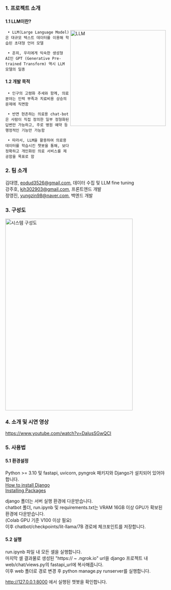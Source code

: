 ### 1. 프로젝트 소개  
  
  #### 1.1 LLM이란? 
<img width="300" height="300" alt="LLM" src="https://github.com/pnucse-capstone/capstone-2023-1-40/assets/62270210/31ff5b38-1bcf-41df-aa25-fbe8bc5d162d" align="right">

     • LLM(Large Language Model)은 대규모 텍스트 데이터를 이용해 학습된 초대형 언어 모델  
   
     • 흔히, 우리에게 익숙한 생성형 AI인 GPT (Generative Pre-trained Transform) 역시 LLM 모델의 일종  
  
  #### 1.2 개발 목적 
  
     • 인구의 고령화 추세와 함께, 의료분야는 인력 부족과 치료비용 상승의 문제에 직면함  
   
     • 반면 현존하는 의료용 chat-bot은 사람이 직접 정의한 일부 정형화된 답변만 가능하고, 주로 병원 예약 등 행정적인 기능만 가능함
   
     • 따라서, LLM을 활용하여 의료용 데이터를 학습시킨 챗봇을 통해, 보다 정확하고 개인화된 의료 서비스를 제공함을 목표로 함
  
### 2. 팀 소개
김대영, eodud3526@gmail.com, 데이터 수집 및 LLM fine tuning  
강주호, kjh302903@gmail.com, 프론트엔드 개발  
정영진, yungzin98@naver.com, 백엔드 개발    

### 3. 구성도
<img width="400" height="600" alt="시스템 구성도" src="https://github.com/pnucse-capstone/capstone-2023-1-40/assets/62270210/5813adce-fd8e-4cde-a616-c5f810e98158">

### 4. 소개 및 시연 영상
https://www.youtube.com/watch?v=DalusSGwQCI

### 5. 사용법  

#### 5.1 환경설정

Python >= 3.10 및 fastapi, uvicorn, pyngrok 패키지와 Django가 설치되어 있어야 합니다.  
[How to install Django](https://docs.djangoproject.com/en/4.2/topics/install/#how-to-install-django)  
[Installing Packages](https://packaging.python.org/en/latest/tutorials/installing-packages)  

django 폴더는 서버 실행 환경에 다운받습니다.  
chatbot 폴더, run.ipynb 및 requirements.txt는 VRAM 16GB 이상 GPU가 확보된 환경에 다운받습니다.  
(Colab GPU 기준 V100 이상 필요)   
이후 chatbot/checkpoints/lit-llama/7B 경로에 체크포인트를 저장합니다.  

#### 5.2 실행  

run.ipynb 파일 내 모든 셀을 실행합니다.  
마지막 셀 결과물로 생성된 "https:// ~ .ngrok.io" url을 django 프로젝트 내 web/chat/views.py의 fastapi_url에 복사해줍니다.  
이후 web 폴더로 경로 변경 후 python manage.py runserver를 실행합니다.  

http://127.0.0.1:8000 에서 실행된 챗봇을 확인합니다.
